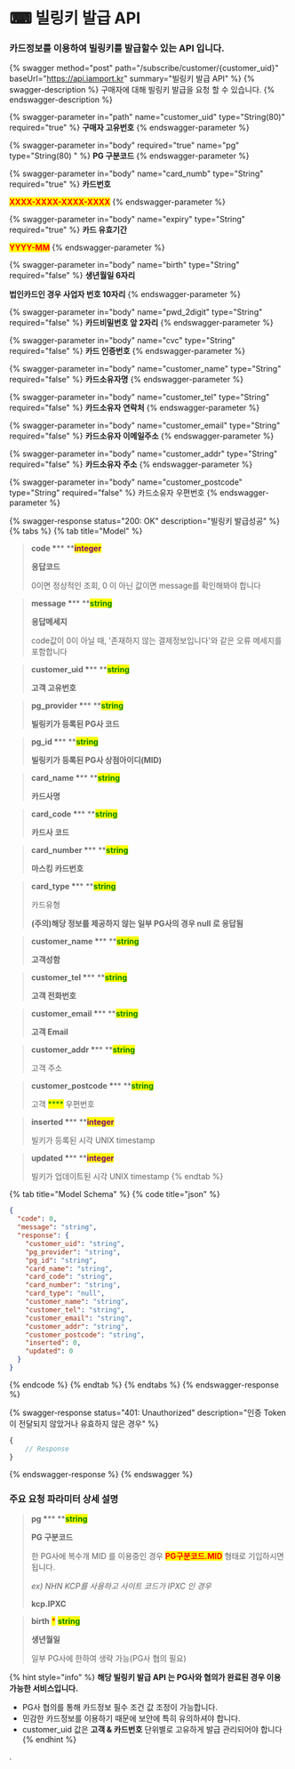 # ⌨ 빌링키 발급 API

### 카드정보를 이용하여 빌링키를 발급할수 있는 API 입니다.

{% swagger method="post" path="/subscribe/customer/{customer_uid}" baseUrl="https://api.iamport.kr" summary="빌링키 발급 API" %}
{% swagger-description %}
구매자에 대해 빌링키 발급을 요청 할 수 있습니다.
{% endswagger-description %}

{% swagger-parameter in="path" name="customer_uid" type="String(80)" required="true" %}
**구매자 고유번호**
{% endswagger-parameter %}

{% swagger-parameter in="body" required="true" name="pg" type="String(80) " %}
**PG 구분코드**
{% endswagger-parameter %}

{% swagger-parameter in="body" name="card_numb" type="String" required="true" %}
**카드번호**

<mark style="color:red;">**XXXX-XXXX-XXXX-XXXX**</mark>
{% endswagger-parameter %}

{% swagger-parameter in="body" name="expiry" type="String" required="true" %}
**카드 유효기간**

<mark style="color:red;">**YYYY-MM**</mark>
{% endswagger-parameter %}

{% swagger-parameter in="body" name="birth" type="String" required="false" %}
**생년월일 6자리**

**법인카드인 경우 사업자 번호 10자리**
{% endswagger-parameter %}

{% swagger-parameter in="body" name="pwd_2digit" type="String" required="false" %}
**카드비밀번호 앞 2자리**
{% endswagger-parameter %}

{% swagger-parameter in="body" name="cvc" type="String" required="false" %}
**카드 인증번호**
{% endswagger-parameter %}

{% swagger-parameter in="body" name="customer_name" type="String" required="false" %}
**카드소유자명**
{% endswagger-parameter %}

{% swagger-parameter in="body" name="customer_tel" type="String" required="false" %}
**카드소유자 연락처**
{% endswagger-parameter %}

{% swagger-parameter in="body" name="customer_email" type="String" required="false" %}
**카드소유자 이메일주소**
{% endswagger-parameter %}

{% swagger-parameter in="body" name="customer_addr" type="String" required="false" %}
**카드소유자 주소**
{% endswagger-parameter %}

{% swagger-parameter in="body" name="customer_postcode" type="String" required="false" %}
카드소유자 우편번호
{% endswagger-parameter %}

{% swagger-response status="200: OK" description="빌링키 발급성공" %}
{% tabs %}
{% tab title="Model" %}
> **code **<mark style="color:red;">**\***</mark>**  **<mark style="color:purple;">**integer**</mark>
>
> **응답코드**
>
> 0이면 정상적인 조회, 0 이 아닌 값이면 message를 확인해봐야 합니다

> **message **<mark style="color:red;">**\***</mark>**  **<mark style="color:green;">**string**</mark>
>
> **응답메세지**
>
> code값이 0이 아닐 때, '존재하지 않는 결제정보입니다'와 같은 오류 메세지를 포함합니다

> **customer\_uid **<mark style="color:red;">**\***</mark>**  **<mark style="color:green;">**string**</mark>
>
> **고객 고유번호**

> **pg\_provider **<mark style="color:red;">**\***</mark>** **<mark style="color:green;">**string**</mark>
>
> **빌링키가 등록된 PG사 코드**

> **pg\_id **<mark style="color:red;">**\***</mark>** **<mark style="color:green;">**string**</mark>
>
> **빌링키가 등록된 PG사 상점아이디(MID)**

> **card\_name **<mark style="color:red;">**\***</mark>**  **<mark style="color:green;">**string**</mark>
>
> **카드사명**

> **card\_code **<mark style="color:red;">**\***</mark>** **<mark style="color:green;">**string**</mark>
>
> **카드사 코드**

> **card\_number **<mark style="color:red;">**\***</mark>** **<mark style="color:green;">**string**</mark>
>
> **마스킹 카드번호**

> **card\_type **<mark style="color:red;">**\***</mark>** **<mark style="color:green;">**string**</mark>
>
> 카드유형
>
> **(주의)해당 정보를 제공하지 않는 일부 PG사의 경우 null 로 응답됨**

> **customer\_name **<mark style="color:red;">**\***</mark>** **<mark style="color:green;">**string**</mark>
>
> **고객성함**

> **customer\_tel **<mark style="color:red;">**\***</mark>**  **<mark style="color:green;">**string**</mark>
>
> **고객 전화번호**

> **customer\_email **<mark style="color:red;">**\***</mark>** **<mark style="color:green;">**string**</mark>
>
> **고객 Email**

> **customer\_addr **<mark style="color:red;">**\***</mark>** **<mark style="color:green;">**string**</mark>
>
> 고객 주소

> **customer\_postcode **<mark style="color:red;">**\***</mark>** **<mark style="color:green;">**string**</mark>
>
> 고객 <mark style="color:green;">\*\*\*\*</mark> 우편번호

> **inserted **<mark style="color:red;">**\***</mark>** **<mark style="color:purple;">**integer**</mark>
>
> 빌키가 등록된 시각 UNIX timestamp

> **updated **<mark style="color:red;">**\***</mark>** **<mark style="color:purple;">**integer**</mark>
>
> 빌키가 업데이트된 시각 UNIX timestamp
{% endtab %}

{% tab title="Model Schema" %}
{% code title="json" %}
```json
{
  "code": 0,
  "message": "string",
  "response": {
    "customer_uid": "string",
    "pg_provider": "string",
    "pg_id": "string",
    "card_name": "string",
    "card_code": "string",
    "card_number": "string",
    "card_type": "null",
    "customer_name": "string",
    "customer_tel": "string",
    "customer_email": "string",
    "customer_addr": "string",
    "customer_postcode": "string",
    "inserted": 0,
    "updated": 0
  }
}
```
{% endcode %}
{% endtab %}
{% endtabs %}
{% endswagger-response %}

{% swagger-response status="401: Unauthorized" description="인증 Token이 전달되지 않았거나 유효하지 않은 경우" %}
```javascript
{
    // Response
}
```
{% endswagger-response %}
{% endswagger %}

### **주요 요청 파라미터 상세 설명**

> **pg **<mark style="color:red;">**\***</mark>**  **<mark style="color:green;">**string**</mark>
>
> **PG 구분코드**
>
> 한 PG사에 복수개 MID 를 이용중인 경우 <mark style="color:red;">**PG구분코드.MID**</mark> 형태로 기입하시면 됩니다.
>
> _ex) NHN KCP를 사용하고 사이트 코드가 IPXC 인 경우_
>
> **kcp.IPXC**

> **birth** <mark style="color:red;">\*</mark> <mark style="color:green;">**string**</mark>
>
> **생년월일**
>
> 일부 PG사에 한하여 생략 가능(PG사 협의 필요)

{% hint style="info" %}
**해당 빌링키 발급 API 는 PG사와 협의가 완료된 경우 이용 가능한 서비스입니다.**

* PG사 협의를 통해 카드정보 필수 조건 값 조정이 가능합니다.
* 민감한 카드정보를 이용하기 때문에 보안에 특히 유의하셔야 합니다.
* customer\_uid 값은 **고객 & 카드번호** 단위별로 고유하게 발급 관리되어야 합니다
{% endhint %}

.
